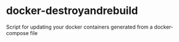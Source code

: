 # docker-destroyandrebuild
Script for updating your docker containers generated from a docker-compose file
